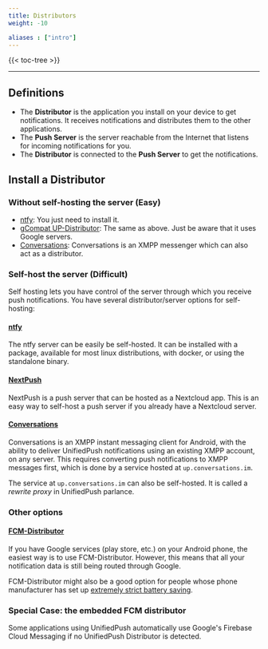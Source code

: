 ```yaml
---
title: Distributors
weight: -10

aliases : ["intro"]
---
```


{{< toc-tree >}}

---

## Definitions
* The **Distributor** is the application you install on your device to get notifications. It receives notifications and distributes them to the other applications.
* The **Push Server** is the server reachable from the Internet that listens for incoming notifications for you.
* The **Distributor** is connected to the **Push Server** to get the notifications.

## Install a Distributor

### Without self-hosting the server (Easy)

* [ntfy](/users/distributors/ntfy): You just need to install it.
* [gCompat UP-Distributor](/users/distributors/fcm): The same as above. Just be aware that it uses Google servers.
* [Conversations](/users/distributors/conversations): Conversations is an XMPP messenger which can also act as a distributor.

### Self-host the server (Difficult)

Self hosting lets you have control of the server through which you receive push notifications. You have several distributor/server options for self-hosting:

#### [ntfy](/users/distributors/ntfy)

The ntfy server can be easily be self-hosted. It can be installed with a package, available for most linux distributions, with docker, or using the standalone binary.

#### [NextPush](/users/distributors/nextpush)

NextPush is a push server that can be hosted as a Nextcloud app. This is an easy way to self-host a push server if you already have a Nextcloud server.

#### [Conversations](/users/distributors/conversations)

Conversations is an XMPP instant messaging client for Android, with the ability to deliver UnifiedPush notifications using an existing XMPP account, on any server. This requires converting push notifications to XMPP messages first, which is done by a service hosted at `up.conversations.im`.

The service at `up.conversations.im` can also be self-hosted. It is called a *rewrite proxy* in UnifiedPush parlance.

### Other options

#### [FCM-Distributor](/users/distributors/fcm)

If you have Google services (play store, etc.) on your Android phone, the easiest way is to use FCM-Distributor. However, this means that all your notification data is still being routed through Google.

FCM-Distributor might also be a good option for people whose phone manufacturer has set up [extremely strict battery saving](https://dontkillmyapp.com/).

### Special Case: the embedded FCM distributor

Some applications using UnifiedPush automatically use Google's Firebase Cloud Messaging if no UnifiedPush Distributor is detected.

